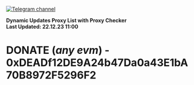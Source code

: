 [![Telegram channel](https://img.shields.io/endpoint?url=https://runkit.io/damiankrawczyk/telegram-badge/branches/master?url=https://t.me/n4z4v0d)](https://t.me/n4z4v0d) 

**Dynamic Updates Proxy List with Proxy Checker**  
**Last Updated: 22.12.23 11:00**

# DONATE (_any evm_) - 0xDEADf12DE9A24b47Da0a43E1bA70B8972F5296F2
